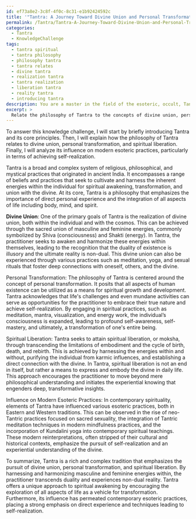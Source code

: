 ```yaml
---
id: ef73a8e2-3c8f-4f0c-8c31-e1b92424592c
title: '"Tantra: A Journey Toward Divine Union and Personal Transformation"'
permalink: /Tantra/Tantra-A-Journey-Toward-Divine-Union-and-Personal-Transformation/
categories:
  - Tantra
  - KnowledgeChallenge
tags:
  - tantra spiritual
  - tantra philosophy
  - philosophy tantra
  - tantra relates
  - divine tantra
  - realization tantra
  - tantra realization
  - liberation tantra
  - reality tantra
  - introducing tantra
description: You are a master in the field of the esoteric, occult, Tantra and Education. You are a writer of tests, challenges, books and deep knowledge on Tantra for initiates and students to gain deep insights and understanding from. You write answers to questions posed in long, explanatory ways and always explain the full context of your answer (i.e., related concepts, formulas, examples, or history), as well as the step-by-step thinking process you take to answer the challenges. Be rigorous and thorough, and summarize the key themes, ideas, and conclusions at the end.
excerpt: > 
  Relate the philosophy of Tantra to the concepts of divine union, personal transformation, and spiritual liberation, while analyzing its influence on modern esoteric practices, in terms of achieving self-realization.
---
```

To answer this knowledge challenge, I will start by briefly introducing Tantra and its core principles. Then, I will explain how the philosophy of Tantra relates to divine union, personal transformation, and spiritual liberation. Finally, I will analyze its influence on modern esoteric practices, particularly in terms of achieving self-realization. 

Tantra is a broad and complex system of religious, philosophical, and mystical practices that originated in ancient India. It encompasses a range of beliefs and practices that seek to cultivate and harness the inherent energies within the individual for spiritual awakening, transformation, and union with the divine. At its core, Tantra is a philosophy that emphasizes the importance of direct personal experience and the integration of all aspects of life including body, mind, and spirit.

**Divine Union**: 
One of the primary goals of Tantra is the realization of divine union, both within the individual and with the cosmos. This can be achieved through the sacred union of masculine and feminine energies, commonly symbolized by Shiva (consciousness) and Shakti (energy). In Tantra, the practitioner seeks to awaken and harmonize these energies within themselves, leading to the recognition that the duality of existence is illusory and the ultimate reality is non-dual. This divine union can also be experienced through various practices such as meditation, yoga, and sexual rituals that foster deep connections with oneself, others, and the divine.

Personal Transformation:
The philosophy of Tantra is centered around the concept of personal transformation. It posits that all aspects of human existence can be utilized as a means for spiritual growth and development. Tantra acknowledges that life's challenges and even mundane activities can serve as opportunities for the practitioner to embrace their true nature and achieve self-realization. By engaging in spiritual practices, such as meditation, mantra, visualization, and energy work, the individual’s consciousness is expanded, leading to profound self-awareness, self-mastery, and ultimately, a transformation of one's entire being.

Spiritual Liberation:
Tantra seeks to attain spiritual liberation, or moksha, through transcending the limitations of embodiment and the cycle of birth, death, and rebirth. This is achieved by harnessing the energies within and without, purifying the individual from karmic influences, and establishing a direct connection with the divine. In Tantra, spiritual liberation is not an end in itself, but rather a means to express and embody the divine in daily life. This approach encourages the practitioner to move beyond mere philosophical understanding and initiates the experiential knowing that engenders deep, transformative insights. 

Influence on Modern Esoteric Practices:
In contemporary spirituality, elements of Tantra have influenced various esoteric practices, both in Eastern and Western traditions. This can be observed in the rise of neo-Tantric practices focused on sacred sexuality, the integration of Tantric meditation techniques in modern mindfulness practices, and the incorporation of Kundalini yoga into contemporary spiritual teachings. These modern reinterpretations, often stripped of their cultural and historical contexts, emphasize the pursuit of self-realization and an experiential understanding of the divine.

To summarize, Tantra is a rich and complex tradition that emphasizes the pursuit of divine union, personal transformation, and spiritual liberation. By harnessing and harmonizing masculine and feminine energies within, the practitioner transcends duality and experiences non-dual reality. Tantra offers a unique approach to spiritual awakening by encouraging the exploration of all aspects of life as a vehicle for transformation. Furthermore, its influence has permeated contemporary esoteric practices, placing a strong emphasis on direct experience and techniques leading to self-realization.
